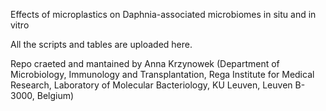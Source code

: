 Effects of microplastics on Daphnia-associated microbiomes in situ and in vitro

All the scripts and tables are uploaded here.

Repo craeted and mantained by Anna Krzynowek (Department of Microbiology, Immunology and Transplantation, Rega Institute for Medical Research, Laboratory of Molecular Bacteriology, KU Leuven, Leuven B-3000, Belgium)
